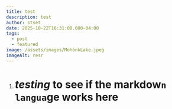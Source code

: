 ```yaml
---
title: test
description: test
author: stset
date: 2025-10-22T16:31:00.000-04:00
tags:
  - post
  - featured
image: /assets/images/MohonkLake.jpeg
imageAlt: resr
---
```

1. # ***testing*** to see if the markdow`n langua`ge works here
